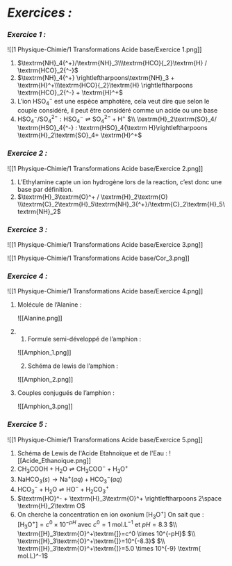# _**Exercices :**_

### _**Exercice 1 :**_

![[1 Physique-Chimie/1 Transformations Acide base/Exercice 1.png]]

1. $\textrm{NH}_4{^+}/\textrm{NH}_3\\\textrm{HCO}{_2}\textrm{H} / \textrm{HCO}_2{^-}$
2. $\textrm{NH}_4{^+} \rightleftharpoons\textrm{NH}_3 + \textrm{H}^+\\\textrm{HCO}{_2}\textrm{H} \rightleftharpoons \textrm{HCO}_2{^-} + \textrm{H}^+$
3. L’ion $\textrm{HSO}_4{^-}$ est une espèce amphotère, cela veut dire que selon le couple considéré, il peut être considéré comme un acide ou une base
4. $\textrm{HSO}_4{^-}/ \textrm{SO}_4{^{2-}} : \textrm{HSO}_4{^-}\rightleftharpoons \textrm{SO}_4{^{2-}}+ \textrm{H}^+$ 
  $\\ \textrm{H}_2\textrm{SO}_4/ \textrm{HSO}_4{^-} : \textrm{HSO}_4{\textrm H}\rightleftharpoons \textrm{H}_2\textrm{SO}_4+ \textrm{H}^+$

### _**Exercice 2 :**_

![[1 Physique-Chimie/1 Transformations Acide base/Exercice 2.png]]

1. L’Ethylamine capte un ion hydrogène lors de la reaction, c’est donc une base par définition.
2. $\textrm{H}_3\textrm{O}^+ / \textrm{H}_2\textrm{O} \\\textrm{C}_2\textrm{H}_5\textrm{NH}_3{^+}/\textrm{C}_2\textrm{H}_5\textrm{NH}_2$

### _**Exercice 3 :**_

![[1 Physique-Chimie/1 Transformations Acide base/Exercice 3.png]]

![[1 Physique-Chimie/1 Transformations Acide base/Cor_3.png]]

### _**Exercice 4 :**_

![[1 Physique-Chimie/1 Transformations Acide base/Exercice 4.png]]

1. Molécule de l’Alanine :
    
    ![[Alanine.png]]
    
2. 
	1. Formule semi-développé de l’amphion :
    
    ![[Amphion_1.png]]
	
	2. Schéma de lewis de l’amphion :
    
    ![[Amphion_2.png]]
    
3. Couples conjugués de l’amphion :
    
    ![[Amphion_3.png]]
    

### _**Exercice 5 :**_

![[1 Physique-Chimie/1 Transformations Acide base/Exercice 5.png]]

1. Schéma de Lewis de l'Acide Etahnoïque et de l'Eau :
	  ![[Acide_Ethanoique.png]]
1. $\textrm{CH}_3\textrm{COOH}+\textrm{H}_2\textrm{O}\rightleftharpoons \textrm{CH}_3\textrm{COO}^-+\textrm{H}_3\textrm{O}^+$
2. $\textrm{NaHCO}_3{(s)} \rightarrow \textrm{Na}^+ (aq)+\textrm{HCO}_3{^-}(aq)$  
3. $\textrm{HCO}_3{^-} + \textrm{H}_2\textrm{O} \rightleftharpoons \textrm{HO}^- + \textrm{H}_2\textrm{CO}_3{^+}$
4. $\textrm{HO}^- + \textrm{H}_3\textrm{O}^+ \rightleftharpoons 2\space \textrm{H}_2\textrm O$
5. On cherche la concentration en ion oxonium $\textrm{[H}_3\textrm{O}^+\textrm{]}$
 On sait que : $\textrm{[H}_3\textrm{O}^+\textrm{]}=c^0 \times 10^{-pH}$ avec $c^0=1 \textrm{ mol.L}^{-1}$ et $pH = 8.3$
 $\\ \textrm{[H}_3\textrm{O}^+\textrm{]}=c^0 \times 10^{-pH}$
 $\\ \textrm{[H}_3\textrm{O}^+\textrm{]}=10^{-8.3}$
 $\\ \textrm{[H}_3\textrm{O}^+\textrm{]}=5.0 \times 10^{-9} \textrm{ mol.L}^-1$